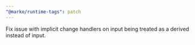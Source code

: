 ```yaml
---
"@marko/runtime-tags": patch
---
```


Fix issue with implicit change handlers on input being treated as a derived instead of input.
